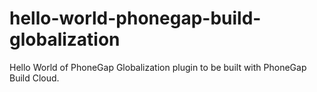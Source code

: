 hello-world-phonegap-build-globalization
========================================

Hello World of PhoneGap Globalization plugin to be built with PhoneGap Build Cloud.
